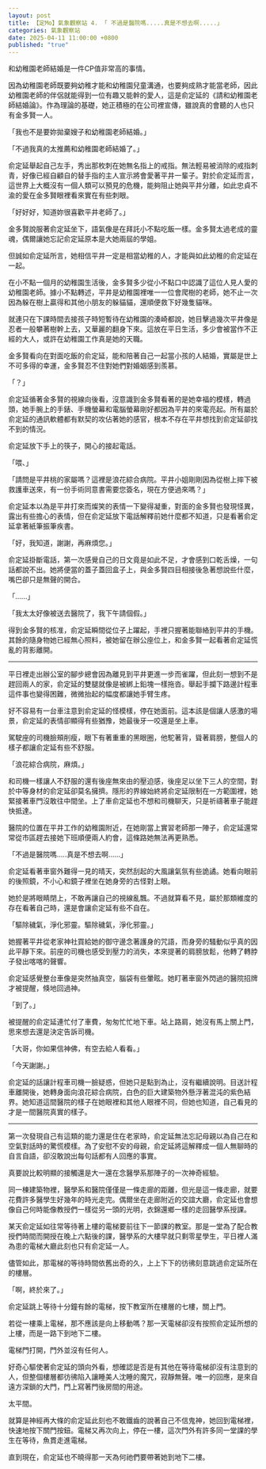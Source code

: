 ```yaml
---
layout: post
title: 【定Mo】氣象觀察站 4. 「 不過是醫院嗎.....真是不想去啊.....」
categories: 氣象觀察站
date: 2025-04-11 11:00:00 +0800
published: "true"
---
```


和幼稚園老師結婚是一件CP值非常高的事情。

因為幼稚園老師既要夠幼稚才能和幼稚園兒童溝通，也要夠成熟才能當老師，因此幼稚園老師的伴侶就能得到一位有趣又能幹的愛人，這是俞定延的《請和幼稚園老師結婚論》。作為理論的基礎，她正積極的在公司裡宣傳，雖說真的會聽的人也只有金多賢一人。

「我也不是要妳拋棄嫂子和幼稚園老師結婚。」

「不過我真的太推薦和幼稚園老師結婚了。」

俞定延舉起自己左手，秀出那枚刺在她無名指上的戒指。無法輕易被消除的戒指刺青，好像已經自顧自的替手指的主人宣示將會愛著平井一輩子。對於俞定延而言，這世界上大概沒有一個人類可以預見的危機，能夠阻止她與平井分離，如此忠貞不渝的愛在金多賢眼裡看來實在有些刺眼。

「好好好，知道妳很喜歡平井老師了。」

金多賢說服著俞定延坐下，語氣像是在拜託小不點吃飯一樣。金多賢太過老成的靈魂，偶爾讓她忘記俞定延原本是大她兩屆的學姐。

但誠如俞定延所言，她相信平井一定是相當幼稚的人，才能與如此幼稚的俞定延在一起。

在小不點一個月的幼稚園生活後，金多賢多少從小不點口中認識了這位人見人愛的幼稚園老師。據小不點轉述，平井是幼稚園裡唯一一位會爬樹的老師，她不止一次因為躲在樹上贏得和其他小朋友的躲貓貓，還順便救下好幾隻貓咪。

就連只在下課時間去接孩子時短暫待在幼稚園的湊崎都說，她目擊過幾次平井像是忍者一般攀著樹幹上去，又華麗的翻身下來。這放在平日生活，多少會被當作不正經的大人，或許在幼稚園工作真是她的天職。

金多賢看向在對面吃飯的俞定延，能和陪著自己一起當小孩的人結婚，實屬是世上不可多得的幸運，金多賢忍不住對她們對婚姻感到羨慕。

「？」

俞定延循著金多賢的視線向後看，沒意識到金多賢看著的是她幸福的模樣，轉過頭，她手腕上的手錶、手機螢幕和電腦螢幕剛好都因為平井的來電亮起。所有屬於俞定延的通訊軟體都有默契的攻佔著她的感官，根本不存在平井想找到俞定延卻找不到的情況。

俞定延放下手上的筷子，開心的接起電話。

「喂、」

「請問是平井桃的家屬嗎？這裡是浪花綜合病院。平井小姐剛剛因為從樹上摔下被救護車送來，有一份手術同意書需要您簽名，現在方便過來嗎？」

俞定延本以為是平井打來而燦笑的表情一下變得凝重，對面的金多賢也發現怪異，露出有些擔心的表情，但在俞定延放下電話解釋前她什麼都不知道，只是看著俞定延拿著紙筆振筆疾書。

「好，我知道，謝謝，再麻煩您。」

俞定延掛斷電話，第一次感覺自己的日文竟是如此不足，才會感到口乾舌燥，一句話都說不出。她將便當的蓋子蓋回盒子上，與金多賢四目相接後急著想說些什麼，嘴巴卻只是無聲的開合。

「......」

「我太太好像被送去醫院了，我下午請個假。」

得到金多賢的核准，俞定延瞬間從位子上躍起，手裡只握著能聯絡到平井的手機。其餘的隨身物她已經無心照料，被她留在辦公座位上，和金多賢一起看著俞定延慌亂的背影離開。

---

平日裡走出辦公室的腳步總會因為離見到平井更進一步而雀躍，但此刻一想到不是趕回兩人的家，俞定延的雙腿就像是被綁上鉛塊一樣拖沓。舉起手攔下路邊計程車這件事也變得困難，微微抬起的幅度都讓她手臂生疼。

好不容易有一台車注意到俞定延的怪模樣，停在她面前。這本該是個讓人感激的場景，俞定延的表情卻顯得有些猶豫，她最後牙一咬還是坐上車。

駕駛座的司機臉頰削瘦，眼下有著重重的黑眼圈，他駝著背，聳著肩膀，整個人的樣子都讓俞定延有些不舒服。

「浪花綜合病院，麻煩。」

和司機一樣讓人不舒服的還有後座無來由的壓迫感，後座足以坐下三人的空間，對於中等身材的俞定延卻莫名擁擠。隱形的界線始終將俞定延限制在一方範圍裡，她緊接著車門沒敢往中間坐。上了車俞定延也不想和司機聊天，只是祈禱著車子能趕快抵達。

醫院的位置在平井工作的幼稚園附近，在她剛當上實習老師那一陣子，俞定延還常常從市區趕去接她下班順便兩人約會，這條路她無法再更熟悉。

「不過是醫院嗎.....真是不想去啊......」

俞定延看著車窗外難得一見的晴天，突然刮起的大風讓氣氛有些詭譎。她看向眼前的後照鏡，不小心和鏡子裡坐在她身旁的古怪對上眼。

她於是將眼睛閉上，不敢再讓自己的視線亂飄。不過就算看不見，屬於那類維度的存在看著自己時，還是會讓俞定延有些不自在。

「驅除穢氣，淨化邪靈。驅除穢氣，淨化邪靈。」

她握著平井從老家神社買給她的御守邊念著護身的咒語，而身旁的騷動似乎真的因此平靜下來。前座的司機也感受到壓力的消失，本來提著的肩膀放鬆，他轉了轉脖子發出喀喀的聲響。

俞定延感覺整台車像是突然抽真空，腦袋有些暈眩。她盯著車窗外閃過的醫院招牌才被提醒，倏地回過神。

「到了。」

被提醒的俞定延連忙付了車費，匆匆忙忙地下車。站上路肩，她沒有馬上關上門，思來想去還是決定告訴司機。

「大哥，你如果信神佛，有空去給人看看。」

「今天謝謝。」

俞定延的話讓計程車司機一臉疑惑，但她只是點到為止，沒有繼續說明。目送計程車離開後，她轉身面向浪花綜合病院，白色的巨大建築物外懸浮著混沌的紫色結界。她知道這間醫院的樣子在她眼裡和其他人眼裡不同，但她也知道，自己看見的才是一間醫院真實的樣子。

---

第一次發現自己有這類的能力還是住在老家時，俞定延無法忘記母親以為自己在和空氣對話時的驚慌模樣。為了安慰不安的母親，俞定延將這解釋成一個人無聊時的自言自語，卻沒敢說出每句話都有人回應的事實。

真要說比較明顯的接觸還是大一還在念醫學系那陣子的一次神奇經驗。

同一棟建築物裡，醫學系和醫院僅僅是一條走廊的距離，但光是這一條走廊，就要花費許多醫學生好幾年的時光走完。偶爾坐在走廊附近的交誼大廳，俞定延也會想像自己何時能像教授們一樣從另一頭的光明，衣錦還鄉一樣的走回醫學系授課。

某天俞定延如往常等待著上樓的電梯要前往下一節課的教室。那是一堂為了配合教授們時間而開授在晚上六點後的課，醫學系的大樓早就只剩零星學生，平日裡人滿為患的電梯大廳此刻也只有俞定延一人。

儘管如此，那電梯的等待時間依舊出奇的久，上上下下的彷彿刻意跳過俞定延所在的樓層。

「啊，終於來了。」

俞定延跳上等待十分鐘有餘的電梯，按下教室所在樓層的七樓，關上門。

若從一樓乘上電梯，那不應該是向上移動嗎？那一天電梯卻沒有按照俞定延所想的上樓，而是一路下到地下二樓。

電梯門打開，門外並沒有任何人。

好奇心驅使著俞定延的頭向外看，想確認是否是有其他在等待電梯卻沒有注意到的人，但整個樓層都彷彿陷入讓睡美人沈睡的魔咒，寂靜無聲。唯一的回應，是來自遠方深鎖的大門，門上寫著門後房間的用途。

太平間。

就算是神經再大條的俞定延此刻也不敢鐵齒的說著自己不信鬼神，她回到電梯裡，快速地按下關門按鈕。電梯又再次向上，停在一樓，這次門外有許多同一堂課的學生在等待，魚貫走進電梯。

直到現在，俞定延也不曉得那一天為何祂們要帶著她到地下二樓。